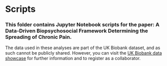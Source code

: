 # Scripts
### This folder contains Jupyter Notebook scripts for the paper: A Data-Driven Biopsychosocial Framework Determining the Spreading of Chronic Pain.

The data used in these analyses are part of the UK Biobank dataset, and as such cannot be publicly shared. However, you can visit the [UK Biobank data showcase](https://biobank.ndph.ox.ac.uk/showcase/) for further information and to register as a collaborator.
